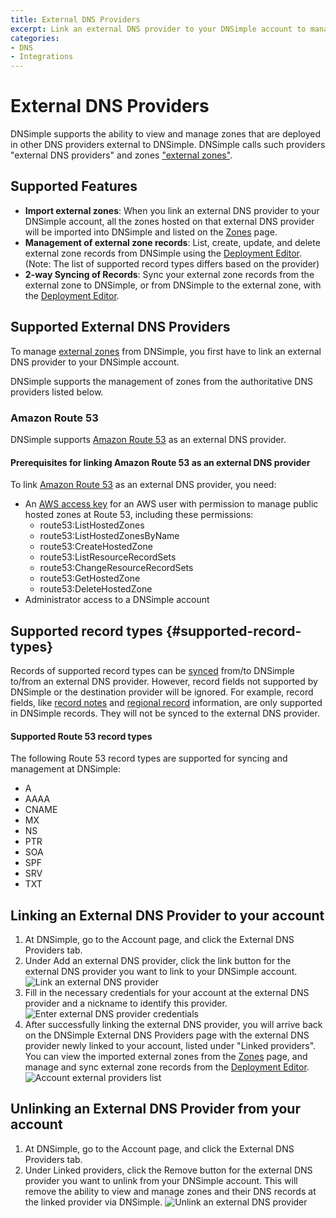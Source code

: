```yaml
---
title: External DNS Providers
excerpt: Link an external DNS provider to your DNSimple account to manage zones at other authoritative DNS providers within DNSimple.
categories:
- DNS
- Integrations
---
```


# External DNS Providers

DNSimple supports the ability to view and manage zones that are deployed in other DNS providers external to DNSimple. DNSimple calls such providers "external DNS providers" and zones ["external zones"](/articles/managing-external-zones).

## Supported Features

- **Import external zones**: When you link an external DNS provider to your DNSimple account, all the zones hosted on that external DNS provider will be imported into DNSimple and listed on the [Zones](/articles/managing-external-zones) page.
- **Management of external zone records**: List, create, update, and delete external zone records from DNSimple using the [Deployment Editor](/articles/deployment-editor). (Note: The list of supported record types differs based on the provider)
- **2-way Syncing of Records**: Sync your external zone records from the external zone to DNSimple, or from DNSimple to the external zone, with the [Deployment Editor](/articles/deployment-editor#record-syncing).

## Supported External DNS Providers

To manage [external zones](/articles/managing-external-zones) from DNSimple, you first have to link an external DNS provider to your DNSimple account.

DNSimple supports the management of zones from the authoritative DNS providers listed below.

### Amazon Route 53

DNSimple supports [Amazon Route 53](https://aws.amazon.com/route53/) as an external DNS provider.

#### Prerequisites for linking Amazon Route 53 as an external DNS provider

To link [Amazon Route 53](https://aws.amazon.com/route53/) as an external DNS provider, you need:

- An [AWS access key](https://docs.aws.amazon.com/IAM/latest/UserGuide/id_credentials_access-keys.html) for an AWS user with permission to manage public hosted zones at Route 53, including these permissions:
  - route53:ListHostedZones
  - route53:ListHostedZonesByName
  - route53:CreateHostedZone
  - route53:ListResourceRecordSets
  - route53:ChangeResourceRecordSets
  - route53:GetHostedZone
  - route53:DeleteHostedZone
- Administrator access to a DNSimple account

## Supported record types {#supported-record-types}

Records of supported record types can be [synced](/articles/deployment-editor#record-syncing) from/to DNSimple to/from an external DNS provider.
However, record fields not supported by DNSimple or the destination provider will be ignored. For example, record fields, like [record notes](/articles/record-notes) and [regional record](/articles/regional-records) information, are only supported in DNSimple records. They will not be synced to the external DNS provider.

#### Supported Route 53 record types

The following Route 53 record types are supported for syncing and management at DNSimple:

- A
- AAAA
- CNAME
- MX
- NS
- PTR
- SOA
- SPF
- SRV
- TXT

## Linking an External DNS Provider to your account

1. At DNSimple, go to the <label>Account</label> page, and click the <label>External DNS Providers</label> tab.
1. Under <label>Add an external DNS provider<label>, click the link button for the external DNS provider you want to link to your DNSimple account.
![Link an external DNS provider](/files/account-external-provider-link.png)
1. Fill in the necessary credentials for your account at the external DNS provider and a nickname to identify this provider.
![Enter external DNS provider credentials](/files/account-external-provider-link-credentials.png)
1. After successfully linking the external DNS provider, you will arrive back on the DNSimple External DNS Providers page with the external DNS provider newly linked to your account, listed under "Linked providers". You can view the imported external zones from the [Zones](/articles/managing-external-zones) page, and manage and sync external zone records from the [Deployment Editor](/articles/deployment-editor).
![Account external providers list](/files/account-external-providers.png)

## Unlinking an External DNS Provider from your account

1. At DNSimple, go to the <label>Account</label> page, and click the <label>External DNS Providers</label> tab.
1. Under <label>Linked providers<label>, click the <label>Remove</label> button for the external DNS provider you want to unlink from your DNSimple account. This will remove the ability to view and manage zones and their DNS records at the linked provider via DNSimple.
![Unlink an external DNS provider](/files/account-external-provider-unlink.png)
